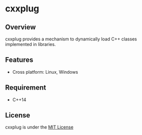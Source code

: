 # cxxplug

## Overview

cxxplug provides a mechanism to dynamically load C++ classes implemented in libraries.

## Features

- Cross platform: Linux, Windows

## Requirement

- C++14

## License

cxxplug is under the [MIT License](LICENSE)
